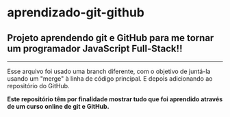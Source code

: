 # aprendizado-git-github

<h2> Projeto aprendendo git e GitHub para me tornar um programador JavaScript Full-Stack!! </h2>
<hr>
 
<div>
  <p> Esse arquivo foi usado uma branch diferente, com o objetivo de juntá-la usando um "merge" à linha de código principal. E depois adicionando ao repositório do      GitHub.</p>
</div>

<div>
  <p> <strong>Este repositório têm por finalidade mostrar tudo que foi aprendido através de um curso online de git e GitHub.</strong> </p>
  </div>
